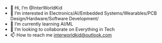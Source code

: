 - 👋 Hi, I’m @InterWorldKid
- 👀 I’m interested in Electronics/AI/Embedded Systems/Wearables/PCB Design/Hardware/Software Development/
- 🌱 I’m currently learning AI/ML
- 💞️ I’m looking to collaborate on Everything in Tech
- 📫 How to reach me interworldkid@outlook.com

<!---
InterWorldKid/InterWorldKid is a ✨ special ✨ repository because its `README.md` (this file) appears on your GitHub profile.
You can click the Preview link to take a look at your changes.
--->

